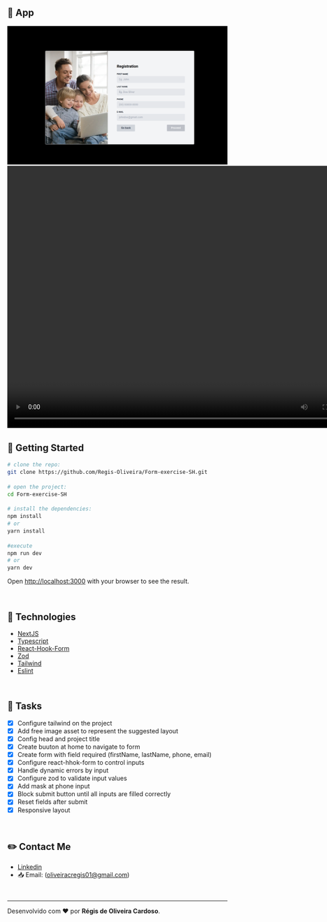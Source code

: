 
## :open_file_folder: App

<img src="assets/readmeFiles/Screenshot.png" alt="Img form register screen" />

<video width="800" height="600" autoplay loop controls>
  <source src="assets/readmeFiles/video.mp4" type="video/mp4">
</video>

</br>

## :key: Getting Started

```bash
# clone the repo:
git clone https://github.com/Regis-Oliveira/Form-exercise-SH.git

# open the project:
cd Form-exercise-SH

# install the dependencies:
npm install
# or
yarn install

#execute
npm run dev
# or
yarn dev
```

Open [http://localhost:3000](http://localhost:3000) with your browser to see the result.

</br>

## :rocket: Technologies

- [NextJS](https://nextjs.org/)
- [Typescript](https://www.typescriptlang.org/)
- [React-Hook-Form](https://react-hook-form.com/)
- [Zod](https://zod.dev/)
- [Tailwind](https://tailwindcss.com/)
- [Eslint](https://eslint.org/)

</br>

## :bookmark_tabs: Tasks
- [x] Configure tailwind on the project
- [x] Add free image asset to represent the suggested layout
- [x] Config head and project title
- [x] Create buuton at home to navigate to form
- [x] Create form with field required (firstName, lastName, phone, email)
- [x] Configure react-hhok-form to control inputs
- [x] Handle dynamic errors by input
- [x] Configure zod to validate input values
- [x] Add mask at phone input
- [x] Block submit button until all inputs are filled correctly
- [x] Reset fields after submit
- [x] Responsive layout

</br>

 ## :pencil2: Contact Me

- [Linkedin](www.linkedin.com/in/regis-de-oliveira-cardoso)
- :inbox_tray: Email: (oliveiracregis01@gmail.com)

</br>

---
Desenvolvido com :heart: por **Régis de Oliveira Cardoso**.
